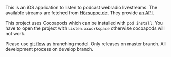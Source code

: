 This is an iOS application to listen to podcast webradio livestreams. The available streams are fetched from [Hörsuppe.de](www.hoersuppe.de). They provide [an API](https://github.com/hoersuppe/doc).

This project uses Cocoapods which can be installed with `pod install`. You have to open the project with `Listen.xcworkspace` otherwise cocoapods will not work.

Please use [git flow](https://danielkummer.github.io/git-flow-cheatsheet/) as branching model. Only releases on master branch. All development process on develop branch.
